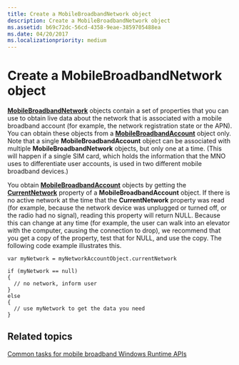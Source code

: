 ```yaml
---
title: Create a MobileBroadbandNetwork object
description: Create a MobileBroadbandNetwork object
ms.assetid: b69c72dc-56cd-4358-9eae-3859705488ea
ms.date: 04/20/2017
ms.localizationpriority: medium
---
```


# Create a MobileBroadbandNetwork object


[**MobileBroadbandNetwork**](https://msdn.microsoft.com/library/windows/apps/hh770616) objects contain a set of properties that you can use to obtain live data about the network that is associated with a mobile broadband account (for example, the network registration state or the APN). You can obtain these objects from a [**MobileBroadbandAccount**](https://msdn.microsoft.com/library/windows/apps/br207353) object only. Note that a single **MobileBroadbandAccount** object can be associated with multiple **MobileBroadbandNetwork** objects, but only one at a time. (This will happen if a single SIM card, which holds the information that the MNO uses to differentiate user accounts, is used in two different mobile broadband devices.)

You obtain [**MobileBroadbandAccount**](https://msdn.microsoft.com/library/windows/apps/br207353) objects by getting the [**CurrentNetwork**](https://msdn.microsoft.com/library/windows/apps/hh770610) property of a **MobileBroadbandAccount** object. If there is no active network at the time that the **CurrentNetwork** property was read (for example, because the network device was unplugged or turned off, or the radio had no signal), reading this property will return NULL. Because this can change at any time (for example, the user can walk into an elevator with the computer, causing the connection to drop), we recommend that you get a copy of the property, test that for NULL, and use the copy. The following code example illustrates this.

``` syntax
var myNetwork = myNetworkAccountObject.currentNetwork

if (myNetwork == null)
{
  // no network, inform user
}
else
{
  // use myNetwork to get the data you need
}
```

## <span id="related_topics"></span>Related topics


[Common tasks for mobile broadband Windows Runtime APIs](common-tasks-for-mobile-broadband-windows-runtime-apis.md)

 

 






